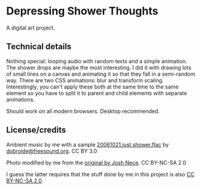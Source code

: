 # Depressing Shower Thoughts

A digital art project.

## Technical details

Nothing special: looping audio with random texts and a simple animation. The shower drops are maybe the most interesting. I did it with drawing lots of small lines on a canvas and animating it so that they fall in a semi-random way. There are two CSS animations: blur and transform scaling. Interestingly, you can't apply these both at the same time to the same element so you have to split it to parent and child elements with separate animations.

Should work on all modern browsers. Desktop recommended.

## License/credits

Ambient music by me with a sample [20061021.just.shower.flac](https://www.freesound.org/people/dobroide/sounds/24092/) by dobroide@freesound.org. CC BY 3.0

Photo modified by me from the [original by Josh Nece](https://www.flickr.com/photos/estafunk/5388667025). CC BY-NC-SA 2.0

I guess the latter requires that the stuff done by me in this project is also [CC BY-NC-SA 2.0](https://creativecommons.org/licenses/by-nc-sa/2.0/).
